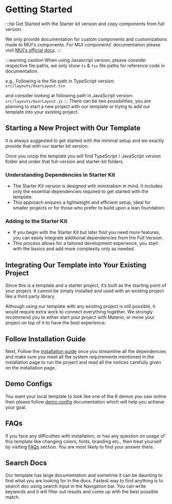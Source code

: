 # Getting Started

:::tip
Get Started with the Starter kit version and copy components from full version.

We only provide documentation for custom components and customizations made to MUI's components. For MUI components' documentation please visit [MUI's official docs](https://mui.com/).
:::

:::warning caution
When using Javascript version, please consider respective file paths, we only show `ts` & `tsx` file paths for reference code in documentation.

e.g., Following is the file path in TypeScript version: `src/layouts/UserLayout.tsx`

and consider looking at following path in JavaScript version: `src/layouts/UserLayout.js`
:::
There can be two possibilities, you are planning to start a new project with our template or trying to add our template into your existing project.


## Starting a New Project with Our Template

It is always suggested to get started with the minimal setup and we exactly provide that with our starter kit version.

Once you unzip the template you will find TypeScript / JavaScript version folder and under that full-version and starter-kit folders.

### Understanding Dependencies in Starter Kit

- The Starter Kit version is designed with minimalism in mind. It includes only the essential dependencies    required to get started with the template.
- This approach ensures a lightweight and efficient setup, ideal for smaller projects or for those who prefer to build upon a lean foundation.

### Adding to the Starter Kit

- If you begin with the Starter Kit but later find you need more features, you can easily integrate additional dependencies from the Full Version.
- This process allows for a tailored development experience, you start with the basics and add more complexity only as needed.

## Integrating Our Template into Your Existing Project

Since this is a template and a starter project, it’s built as the starting point of your project. It cannot be simply installed and used with an existing project like a third party library.

Although using our template with any existing project is still possible, it would require extra work to connect everything together. We strongly recommend you to either start your project with Materio, or move your project on top of it to have the best experience.

## Follow Installation Guide

Next, Follow the [installation guide](/docs/guide/overview/installation) once you streamline all the dependencies and make sure you meet all the system requirements mentioned in the installation page to run the project and read all the notices carefully given on the installation page.

## Demo Configs

You want your local template to look like one of the 6 demos you saw online then please follow [demo config](/docs/guide/development/demo-config) documentation which will help you achieve your goal.

## FAQs

If you face any difficulties with installation, or has any question on usage of this template like changing colors, fonts, branding etc., then treat yourself by visiting [FAQs](/docs/faqs/intro) section. You are most likely to find your answer there.

## Search Docs

Our template has large documentation and sometime it can be daunting to find what you are looking for in the docs. Fastest way to find anything is to search doc using search input in the Navigation bar. You can write keywords and it will filter out results and come up with the best possible match.
